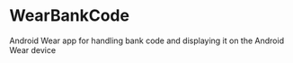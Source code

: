 WearBankCode
============

Android Wear app for handling bank code and displaying it on the Android Wear device
